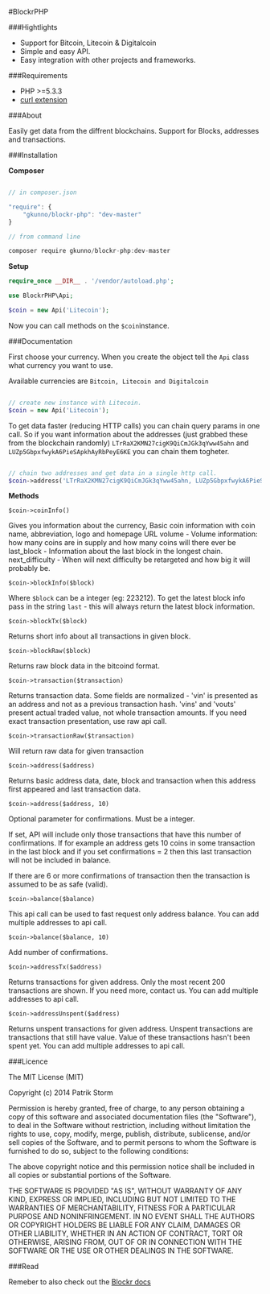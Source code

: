 #BlockrPHP

###Hightlights

- Support for Bitcoin, Litecoin & Digitalcoin
- Simple and easy API.
- Easy integration with other projects and frameworks.

###Requirements

- PHP >=5.3.3
- [curl extension](php.net/curl)

###About

Easily get data from the diffrent blockchains. Support for Blocks, addresses
and transactions.

###Installation

**Composer**
```javascript

// in composer.json

"require": {
    "gkunno/blockr-php": "dev-master"
}

// from command line

composer require gkunno/blockr-php:dev-master

```

**Setup**
```php
require_once __DIR__ . '/vendor/autoload.php';

use BlockrPHP\Api;

$coin = new Api('Litecoin');
```

Now you can call methods on the ```$coin```instance.

###Documentation

First choose your currency. When you create the object tell the ```Api``` class
what currency you want to use.

Available currencies are ```Bitcoin, Litecoin and Digitalcoin```

```php

// create new instance with Litecoin.
$coin = new Api('Litecoin');

```

To get data faster (reducing HTTP calls) you can chain query params in one call. So if you want information about the
addresses (just grabbed these from the blockchain randomly) ```LTrRaX2KMN27cigK9QiCmJGk3qYww45ahn```
and ```LUZp5GbpxfwykA6PieSApkhAyRbPeyE6KE``` you can chain them togheter.

```php

// chain two addresses and get data in a single http call.
$coin->address('LTrRaX2KMN27cigK9QiCmJGk3qYww45ahn, LUZp5GbpxfwykA6PieSApkhAyRbPeyE6KE');

```

**Methods**

```$coin->coinInfo()```

Gives you information about the currency, Basic coin information with coin name, abbreviation,
logo and homepage URL volume - Volume information: how many coins are in supply and how many coins will there ever be
last_block - Information about the last block in the longest chain.
next_difficulty - When will next difficulty be retargeted and how big it will probably be.

```$coin->blockInfo($block)```

Where ```$block``` can be a integer (eg: 223212). To get the latest block info pass in the string ```last``` - this will always return the latest block information.

```$coin->blockTx($block)```

Returns short info about all transactions in given block.

```$coin->blockRaw($block)```

Returns raw block data in the bitcoind format.

```$coin->transaction($transaction)```

Returns transaction data. Some fields are normalized - 'vin' is presented as an address and not as a previous transaction hash. 'vins' and 'vouts' present actual traded value, not whole transaction amounts. If you need exact transaction presentation, use raw api call.

```$coin->transactionRaw($transaction)```

Will return raw data for given transaction

```$coin->address($address)```

Returns basic address data, date, block and transaction when this address first appeared and last transaction data.

```$coin->address($address, 10)```

Optional parameter for confirmations. Must be a integer.

If set, API will include only those transactions that have this number of confirmations. If for example an address gets 10 coins in some transaction in the last block and if you set confirmations = 2 then this last transaction will not be included in balance.

If there are 6 or more confirmations of transaction then the transaction is assumed to be as safe (valid).

```$coin->balance($balance)```

This api call can be used to fast request only address balance. You can add multiple addresses to api call.

```$coin->balance($balance, 10)```

Add number of confirmations.


```$coin->addressTx($address)```

Returns transactions for given address. Only the most recent 200 transactions are shown. If you need more, contact us. You can add multiple addresses to api call.

```$coin->addressUnspent($address)```

Returns unspent transactions for given address. Unspent transactions are transactions that still have value. Value of these transactions hasn't been spent yet. You can add multiple addresses to api call.

###Licence

The MIT License (MIT)

Copyright (c) 2014 Patrik Storm

Permission is hereby granted, free of charge, to any person obtaining a copy
of this software and associated documentation files (the "Software"), to deal
in the Software without restriction, including without limitation the rights
to use, copy, modify, merge, publish, distribute, sublicense, and/or sell
copies of the Software, and to permit persons to whom the Software is
furnished to do so, subject to the following conditions:

The above copyright notice and this permission notice shall be included in
all copies or substantial portions of the Software.

THE SOFTWARE IS PROVIDED "AS IS", WITHOUT WARRANTY OF ANY KIND, EXPRESS OR
IMPLIED, INCLUDING BUT NOT LIMITED TO THE WARRANTIES OF MERCHANTABILITY,
FITNESS FOR A PARTICULAR PURPOSE AND NONINFRINGEMENT. IN NO EVENT SHALL THE
AUTHORS OR COPYRIGHT HOLDERS BE LIABLE FOR ANY CLAIM, DAMAGES OR OTHER
LIABILITY, WHETHER IN AN ACTION OF CONTRACT, TORT OR OTHERWISE, ARISING FROM,
OUT OF OR IN CONNECTION WITH THE SOFTWARE OR THE USE OR OTHER DEALINGS IN
THE SOFTWARE.

###Read

Remeber to also check out the [Blockr docs](blockr.io/documentation/api)